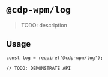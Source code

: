 # `@cdp-wpm/log`

> TODO: description

## Usage

```
const log = require('@cdp-wpm/log');

// TODO: DEMONSTRATE API
```

